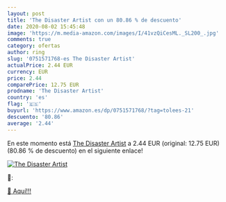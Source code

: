 ```yaml
---
layout: post
title: 'The Disaster Artist con un 80.86 % de descuento'
date: 2020-08-02 15:45:48
image: 'https://m.media-amazon.com/images/I/41vzQiCesML._SL200_.jpg'
comments: true
category: ofertas
author: ring
slug: '0751571768-es The Disaster Artist'
actualPrice: 2.44 EUR
currency: EUR
price: 2.44
comparePrice: 12.75 EUR
prodname: 'The Disaster Artist'
country: 'es'
flag: '🇪🇸'
buyurl: 'https://www.amazon.es/dp/0751571768/?tag=tolees-21'
descuento: '80.86'
average: '2.44'
---
```


En este momento está [The Disaster Artist](https://www.amazon.es/dp/0751571768/?tag=tolees-21) a 2.44 EUR (original: 12.75 EUR) (80.86 %  de descuento) en el siguiente enlace!

[![The Disaster Artist](https://m.media-amazon.com/images/I/41vzQiCesML._SL200_.jpg)](https://www.amazon.es/dp/0751571768/?tag=tolees-21)

🔎:


[🛒 Aquí!!!](https://www.amazon.es/dp/0751571768/?tag=tolees-21)
